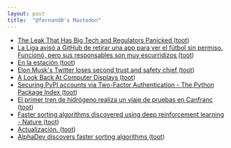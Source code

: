 ```yaml
---
layout: post
title:  "@fernand0's Mastodon"
---
```

*  [The Leak That Has Big Tech and Regulators Panicked ](https://slate.com/technology/2023/05/ai-regulation-open-source-meta.htm) ([toot](https://mastodon.social/@fernand0/110536910964982885))
*  [La Liga avisó a GitHub de retirar una app para ver el fútbol sin permiso. Funcionó, pero sus responsables son muy escurridizos ](https://www.genbeta.com/actualidad/liga-aviso-a-github-retirar-app-para-ver-futbol-permiso-funciono-sus-responsables-muy-escurridizo) ([toot](https://mastodon.social/@fernand0/110536749261720423))
*  [En la estación ](https://www.flickr.com/photos/fernand0/52951616977) ([toot](https://mastodon.social/@fernand0/110536697442170685))
*  [Elon Musk's Twitter loses second trust and safety chief ](https://www.bbc.com/news/technology-6578632) ([toot](https://mastodon.social/@fernand0/110536404306333368))
*  [A Look Back At Computer Displays ](https://hackaday.com/2023/05/21/a-look-back-at-computer-displays) ([toot](https://mastodon.social/@fernand0/110536178606339550))
*  [Securing PyPI accounts via Two-Factor Authentication - The Python Package Index ](https://blog.pypi.org/posts/2023-05-25-securing-pypi-with-2fa) ([toot](https://mastodon.social/@fernand0/110536036537268363))
*  [El primer tren de hidrógeno realiza un viaje de pruebas en Canfranc ](https://aragondigital.es/huesca/2023/06/06/el-primer-tren-de-hidrogeno-realiza-un-viaje-de-pruebas-en-canfranc) ([toot](https://mastodon.social/@fernand0/110535627480541519))
*  [Faster sorting algorithms discovered using deep reinforcement learning - Nature ](https://www.nature.com/articles/s41586-023-06004-) ([toot](https://mastodon.social/@fernand0/110532677709349640))
*  [Actualización. ](https://avecesunafoto.wordpress.com/2023/06/12/actualizacion) ([toot](https://mastodon.social/@fernand0/110532490280934723))
*  [AlphaDev discovers faster sorting algorithms ](https://www.deepmind.com/blog/alphadev-discovers-faster-sorting-algorithm) ([toot](https://mastodon.social/@fernand0/110532425778996301))
